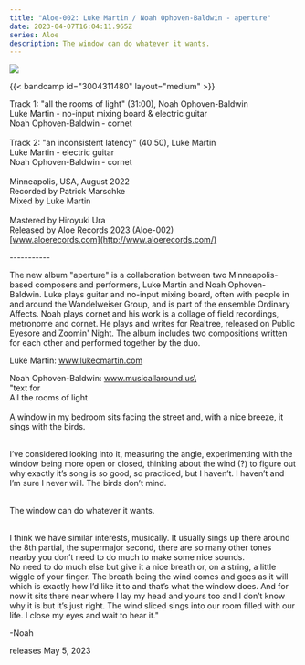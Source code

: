 ```yaml
---
title: "Aloe-002: Luke Martin / Noah Ophoven-Baldwin - aperture"
date: 2023-04-07T16:04:11.965Z
series: Aloe
description: The window can do whatever it wants.
---
```

![](/images/uploads/aquare.jpg)

{{< bandcamp id="3004311480" layout="medium" >}}

Track 1: "all the rooms of light" (31:00), Noah Ophoven-Baldwin \
Luke Martin - no-input mixing board & electric guitar \
Noah Ophoven-Baldwin - cornet \
\
Track 2: "an inconsistent latency" (40:50), Luke Martin \
Luke Martin - electric guitar \
Noah Ophoven-Baldwin - cornet \
\
Minneapolis, USA, August 2022 \
Recorded by Patrick Marschke \
Mixed by Luke Martin \
\
Mastered by Hiroyuki Ura \
Released by Aloe Records 2023 (Aloe-002) \
[www.aloerecords.com](http://www.aloerecords.com/)

\----------- 

The new album "aperture" is a collaboration between two Minneapolis-based composers and performers, Luke Martin and Noah Ophoven-Baldwin. Luke plays guitar and no-input mixing board, often with people in and around the Wandelweiser Group, and is part of the ensemble Ordinary Affects. Noah plays cornet and his work is a collage of field recordings, metronome and cornet. He plays and writes for Realtree, released on Public Eyesore and Zoomin' Night. The album includes two compositions written for each other and performed together by the duo. 

Luke Martin: www.lukecmartin.com

Noah Ophoven-Baldwin: www.musicallaround.us\
\
"text for \
All the rooms of light \
\
A window in my bedroom sits facing the street and, with a nice breeze, it sings with the birds. 

\
I’ve considered looking into it, measuring the angle, experimenting with the window being more open or closed, thinking about the wind (?) to figure out why exactly it’s song is so good, so practiced, but I haven’t. I haven’t and I’m sure I never will. The birds don’t mind. 

\
The window can do whatever it wants. 

\
I think we have similar interests, musically. It usually sings up there around the 8th partial, the supermajor second, there are so many other tones nearby you don’t need to do much to make some nice sounds. \
No need to do much else but give it a nice breath or, on a string, a little wiggle of your finger. The breath being the wind comes and goes as it will which is exactly how I’d like it to and that’s what the window does. And for now it sits there near where I lay my head and yours too and I don’t know why it is but it’s just right. The wind sliced sings into our room filled with our life. I close my eyes and wait to hear it." 

\-Noah  [](<>)

releases May 5, 2023